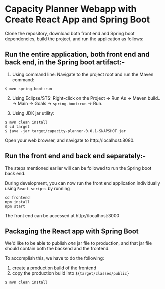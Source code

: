 Capacity Planner Webapp with Create React App and Spring Boot
===

Clone the repository, download both front end and Spring boot dependencies, build the project, and run the application as follows:

## Run the entire application, both front end and back end, in the Spring boot artifact:-


1. Using command line: Navigate to the project root and run the Maven command: 
```
$ mvn spring-boot:run 
```

2. Using Eclipse/STS: Right-click on the Project -> Run As -> Maven build.. -> Main -> Goals -> `spring-boot:run` -> Run.

3. Using JDK jar utility:

```
$ mvn clean install
$ cd target
$ java -jar target/capacity-planner-0.0.1-SNAPSHOT.jar
```

Open your web browser, and navigate to http://localhost:8080.

## Run the front end and back end separately:-

The steps mentioned earlier will can be followed to run the Spring boot back end.

During development, you can now run the front end application individually using `React-scripts` by running 
```
cd frontend
npm install
npm start
```
The front end can be accessed at http://localhost:3000


## Packaging the React app with Spring Boot
We'd like to be able to publish *one* jar file to production, and that jar file should
contain both the backend and the frontend.

To accomplish this, we have to do the following: 
 
   1. create a production build of the frontend 
   2. copy the production build into `${target/classes/public}`

```
$ mvn clean install
```




